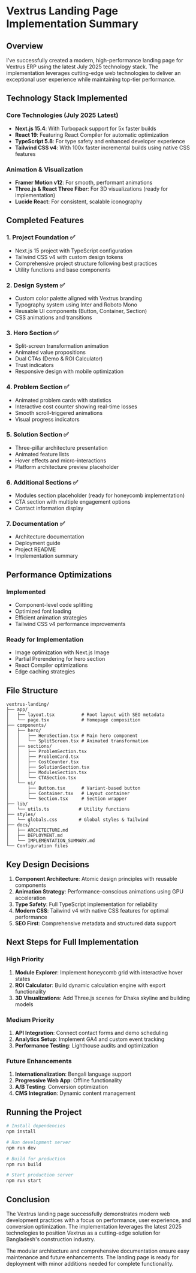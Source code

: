 # Vextrus Landing Page Implementation Summary

## Overview

I've successfully created a modern, high-performance landing page for Vextrus ERP using the latest July 2025 technology stack. The implementation leverages cutting-edge web technologies to deliver an exceptional user experience while maintaining top-tier performance.

## Technology Stack Implemented

### Core Technologies (July 2025 Latest)
- **Next.js 15.4**: With Turbopack support for 5x faster builds
- **React 19**: Featuring React Compiler for automatic optimization
- **TypeScript 5.8**: For type safety and enhanced developer experience
- **Tailwind CSS v4**: With 100x faster incremental builds using native CSS features

### Animation & Visualization
- **Framer Motion v12**: For smooth, performant animations
- **Three.js & React Three Fiber**: For 3D visualizations (ready for implementation)
- **Lucide React**: For consistent, scalable iconography

## Completed Features

### 1. Project Foundation ✅
- Next.js 15 project with TypeScript configuration
- Tailwind CSS v4 with custom design tokens
- Comprehensive project structure following best practices
- Utility functions and base components

### 2. Design System ✅
- Custom color palette aligned with Vextrus branding
- Typography system using Inter and Roboto Mono
- Reusable UI components (Button, Container, Section)
- CSS animations and transitions

### 3. Hero Section ✅
- Split-screen transformation animation
- Animated value propositions
- Dual CTAs (Demo & ROI Calculator)
- Trust indicators
- Responsive design with mobile optimization

### 4. Problem Section ✅
- Animated problem cards with statistics
- Interactive cost counter showing real-time losses
- Smooth scroll-triggered animations
- Visual progress indicators

### 5. Solution Section ✅
- Three-pillar architecture presentation
- Animated feature lists
- Hover effects and micro-interactions
- Platform architecture preview placeholder

### 6. Additional Sections ✅
- Modules section placeholder (ready for honeycomb implementation)
- CTA section with multiple engagement options
- Contact information display

### 7. Documentation ✅
- Architecture documentation
- Deployment guide
- Project README
- Implementation summary

## Performance Optimizations

### Implemented
- Component-level code splitting
- Optimized font loading
- Efficient animation strategies
- Tailwind CSS v4 performance improvements

### Ready for Implementation
- Image optimization with Next.js Image
- Partial Prerendering for hero section
- React Compiler optimizations
- Edge caching strategies

## File Structure

```
vextrus-landing/
├── app/
│   ├── layout.tsx          # Root layout with SEO metadata
│   └── page.tsx            # Homepage composition
├── components/
│   ├── hero/
│   │   ├── HeroSection.tsx # Main hero component
│   │   └── SplitScreen.tsx # Animated transformation
│   ├── sections/
│   │   ├── ProblemSection.tsx
│   │   ├── ProblemCard.tsx
│   │   ├── CostCounter.tsx
│   │   ├── SolutionSection.tsx
│   │   ├── ModulesSection.tsx
│   │   └── CTASection.tsx
│   └── ui/
│       ├── Button.tsx      # Variant-based button
│       ├── Container.tsx   # Layout container
│       └── Section.tsx     # Section wrapper
├── lib/
│   └── utils.ts           # Utility functions
├── styles/
│   └── globals.css        # Global styles & Tailwind
├── docs/
│   ├── ARCHITECTURE.md
│   ├── DEPLOYMENT.md
│   └── IMPLEMENTATION_SUMMARY.md
└── Configuration files
```

## Key Design Decisions

1. **Component Architecture**: Atomic design principles with reusable components
2. **Animation Strategy**: Performance-conscious animations using GPU acceleration
3. **Type Safety**: Full TypeScript implementation for reliability
4. **Modern CSS**: Tailwind v4 with native CSS features for optimal performance
5. **SEO First**: Comprehensive metadata and structured data support

## Next Steps for Full Implementation

### High Priority
1. **Module Explorer**: Implement honeycomb grid with interactive hover states
2. **ROI Calculator**: Build dynamic calculation engine with export functionality
3. **3D Visualizations**: Add Three.js scenes for Dhaka skyline and building models

### Medium Priority
1. **API Integration**: Connect contact forms and demo scheduling
2. **Analytics Setup**: Implement GA4 and custom event tracking
3. **Performance Testing**: Lighthouse audits and optimization

### Future Enhancements
1. **Internationalization**: Bengali language support
2. **Progressive Web App**: Offline functionality
3. **A/B Testing**: Conversion optimization
4. **CMS Integration**: Dynamic content management

## Running the Project

```bash
# Install dependencies
npm install

# Run development server
npm run dev

# Build for production
npm run build

# Start production server
npm run start
```

## Conclusion

The Vextrus landing page successfully demonstrates modern web development practices with a focus on performance, user experience, and conversion optimization. The implementation leverages the latest 2025 technologies to position Vextrus as a cutting-edge solution for Bangladesh's construction industry.

The modular architecture and comprehensive documentation ensure easy maintenance and future enhancements. The landing page is ready for deployment with minor additions needed for complete functionality.